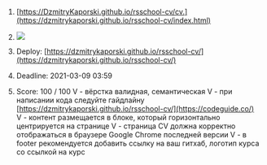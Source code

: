 
1. [https://DzmitryKaporski.github.io/rsschool-cv/cv.](https://dzmitrykaporski.github.io/rsschool-cv/index.html)

2. ![](https://clck.ru/TVT5Q)

3. Deploy: [https://dzmitrykaporski.github.io/rsschool-cv/](https://dzmitrykaporski.github.io/rsschool-cv/)
4. Deadline: 2021-03-09 03:59
5. Score: 100 / 100
V - вёрстка валидная, семантическая
V - при написании кода следуйте гайдлайну [https://dzmitrykaporski.github.io/rsschool-cv/](https://codeguide.co/)
V - контент размещается в блоке, который горизонтально центрируется на странице
V - страница СV должна корректно отображаться в браузере Google Chrome последней версии
V - в footer рекомендуется добавить ссылку на ваш гитхаб, логотип курса со ссылкой на курс
